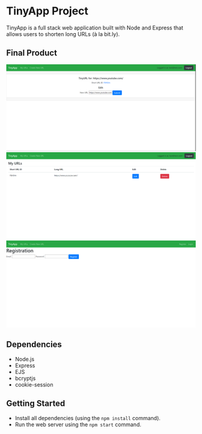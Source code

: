 # TinyApp Project

TinyApp is a full stack web application built with Node and Express that allows users to shorten long URLs (à la bit.ly).

## Final Product

!["Screenshot of URL ID page"](https://github.com/LexyGroom/tinyapp/blob/master/docs/URL_ID_Page.png?raw=true)
!["Screenshot of test user URLs page"](https://github.com/LexyGroom/tinyapp/blob/master/docs/myURLsPage.png?raw=true)
!["Screenshot of registration page"](https://github.com/LexyGroom/tinyapp/blob/master/docs/registrationPage.png?raw=true)

## Dependencies

- Node.js
- Express
- EJS
- bcryptjs
- cookie-session

## Getting Started

- Install all dependencies (using the `npm install` command).
- Run the web server using the `npm start` command.